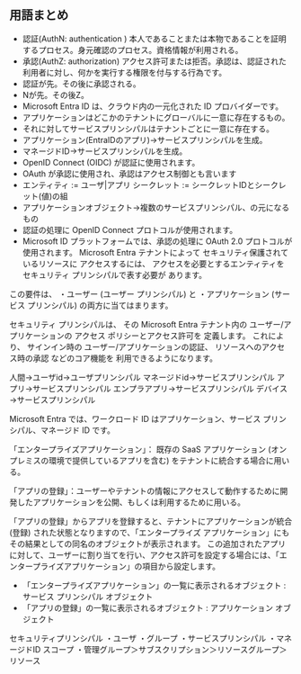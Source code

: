 ## 用語まとめ
- 認証(AuthN: authentication )
本人であることまたは本物であることを証明するプロセス。身元確認のプロセス。資格情報が利用される。
- 承認(AuthZ: authorization)
アクセス許可または拒否。承認は、認証された利用者に対し、何かを実行する権限を付与する行為です。
- 認証が先。その後に承認される。
- Nが先。その後Z。
- Microsoft Entra ID は、クラウド内の一元化された ID プロバイダーです。
- アプリケーションはどこかのテナントにグローバルに一意に存在するもの。
- それに対してサービスプリンシパルはテナントごとに一意に存在する。
- アプリケーション(EntraIDのアプリ)→サービスプリンシパルを生成。
- マネージドID→サービスプリンシパルを生成。
- OpenID Connect (OIDC) が認証に使用されます。
- OAuth が承認に使用され、承認はアクセス制御とも言います
- エンティティ := ユーザ|アプリ
シークレット := シークレットIDとシークレット(値)の組
- アプリケーションオブジェクト→複数のサービスプリンシパル、の元になるもの
- 認証の処理に OpenID Connect プロトコルが使用されます。
- Microsoft ID プラットフォームでは、承認の処理に OAuth 2.0 プロトコルが使用されます。
Microsoft Entra テナントによって
セキュリティ保護されているリソースに
アクセスするには、
アクセスを必要とするエンティティを
セキュリティ プリンシパルで表す必要が
あります。 

この要件は、
・ユーザー (ユーザー プリンシパル) と
・アプリケーション (サービス プリンシパル) 
の両方に当てはまります。 

セキュリティ プリンシパルは、
その Microsoft Entra テナント内の
ユーザー/アプリケーションの
アクセス ポリシーとアクセス許可を
定義します。 
これにより、
サインイン時の
ユーザー/アプリケーションの認証、
リソースへのアクセス時の承認
などのコア機能を
利用できるようになります。


人間→ユーザid→ユーザプリンシパル
マネージドid→サービスプリンシパル
アプリ→サービスプリンシパル
エンプラアプリ→サービスプリンシパル
デバイス→サービスプリンシパル



Microsoft Entra では、ワークロード ID はアプリケーション、サービス プリンシパル、マネージド ID です。

「エンタープライズアプリケーション」：
既存の SaaS アプリケーション (オンプレミスの環境で提供しているアプリを含む) をテナントに統合する場合に用いる。

「アプリの登録」：ユーザーやテナントの情報にアクセスして動作するために開発したアプリケーションを公開、もしくは利用するために用いる。

「アプリの登録」からアプリを登録すると、テナントにアプリケーションが統合 (登録) された状態となりますので、「エンタープライズ アプリケーション」にもその結果としての同名のオブジェクトが表示されます。
この追加されたアプリに対して、ユーザーに割り当てを行い、アクセス許可を設定する場合には、「エンタープライズアプリケーション」の項目から設定します。

* 「エンタープライズアプリケーション」の一覧に表示されるオブジェクト : サービス プリンシパル オブジェクト
* 「アプリの登録」の一覧に表示されるオブジェクト : アプリケーション オブジェクト

セキュリティプリンシパル
・ユーザ
・グループ
・サービスプリンシパル
・マネージドID
スコープ
・管理グループ＞サブスクリプション＞リソースグループ＞リソース
